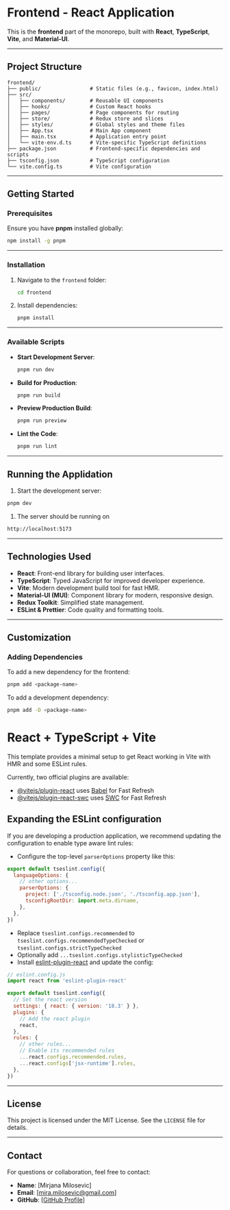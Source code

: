 
# **Frontend - React Application**

This is the **frontend** part of the monorepo, built with **React**, **TypeScript**, **Vite**, and **Material-UI**.

---

## **Project Structure**

```
frontend/
├── public/                # Static files (e.g., favicon, index.html)
├── src/
│   ├── components/        # Reusable UI components
│   ├── hooks/             # Custom React hooks
│   ├── pages/             # Page components for routing
│   ├── store/             # Redux store and slices
│   ├── styles/            # Global styles and theme files
│   ├── App.tsx            # Main App component
│   ├── main.tsx           # Application entry point
│   └── vite-env.d.ts      # Vite-specific TypeScript definitions
├── package.json           # Frontend-specific dependencies and scripts
├── tsconfig.json          # TypeScript configuration
└── vite.config.ts         # Vite configuration
```

---

## **Getting Started**

### Prerequisites

Ensure you have **pnpm** installed globally:
```bash
npm install -g pnpm
```

---

### Installation

1. Navigate to the `frontend` folder:
   ```bash
   cd frontend
   ```

2. Install dependencies:
   ```bash
   pnpm install
   ```

---

### **Available Scripts**

- **Start Development Server**:
  ```bash
  pnpm run dev
  ```

- **Build for Production**:
  ```bash
  pnpm run build
  ```

- **Preview Production Build**:
  ```bash
  pnpm run preview
  ```

- **Lint the Code**:
  ```bash
  pnpm run lint
  ```

---
## **Running the Applidation**

1. Start the development server:
  ```bash
  pnpm dev
  ```
1. The server should be running on
  ```bash
  http://localhost:5173
  ```  
---

## **Technologies Used**

- **React**: Front-end library for building user interfaces.
- **TypeScript**: Typed JavaScript for improved developer experience.
- **Vite**: Modern development build tool for fast HMR.
- **Material-UI (MUI)**: Component library for modern, responsive design.
- **Redux Toolkit**: Simplified state management.
- **ESLint & Prettier**: Code quality and formatting tools.

---

## **Customization**

### Adding Dependencies

To add a new dependency for the frontend:
```bash
pnpm add <package-name>
```

To add a development dependency:
```bash
pnpm add -D <package-name>
```


# React + TypeScript + Vite

This template provides a minimal setup to get React working in Vite with HMR and some ESLint rules.

Currently, two official plugins are available:

- [@vitejs/plugin-react](https://github.com/vitejs/vite-plugin-react/blob/main/packages/plugin-react/README.md) uses [Babel](https://babeljs.io/) for Fast Refresh
- [@vitejs/plugin-react-swc](https://github.com/vitejs/vite-plugin-react-swc) uses [SWC](https://swc.rs/) for Fast Refresh

## Expanding the ESLint configuration

If you are developing a production application, we recommend updating the configuration to enable type aware lint rules:

- Configure the top-level `parserOptions` property like this:

```js
export default tseslint.config({
  languageOptions: {
    // other options...
    parserOptions: {
      project: ['./tsconfig.node.json', './tsconfig.app.json'],
      tsconfigRootDir: import.meta.dirname,
    },
  },
})
```

- Replace `tseslint.configs.recommended` to `tseslint.configs.recommendedTypeChecked` or `tseslint.configs.strictTypeChecked`
- Optionally add `...tseslint.configs.stylisticTypeChecked`
- Install [eslint-plugin-react](https://github.com/jsx-eslint/eslint-plugin-react) and update the config:

```js
// eslint.config.js
import react from 'eslint-plugin-react'

export default tseslint.config({
  // Set the react version
  settings: { react: { version: '18.3' } },
  plugins: {
    // Add the react plugin
    react,
  },
  rules: {
    // other rules...
    // Enable its recommended rules
    ...react.configs.recommended.rules,
    ...react.configs['jsx-runtime'].rules,
  },
})
```

---

## **License**

This project is licensed under the MIT License. See the `LICENSE` file for details.

---

## **Contact**

For questions or collaboration, feel free to contact:

- **Name**: [Mirjana Milosevic]
- **Email**: [mira.milosevic@gmail.com]
- **GitHub**: [[GitHub Profile](https://github.com/programira)]
